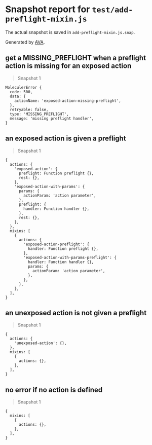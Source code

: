 # Snapshot report for `test/add-preflight-mixin.js`

The actual snapshot is saved in `add-preflight-mixin.js.snap`.

Generated by [AVA](https://avajs.dev).

## get a MISSING_PREFLIGHT when a preflight action is missing for an exposed action

> Snapshot 1

    MoleculerError {
      code: 500,
      data: {
        actionName: 'exposed-action-missing-preflight',
      },
      retryable: false,
      type: 'MISSING_PREFLIGHT',
      message: 'missing preflight handler',
    }

## an exposed action is given a preflight

> Snapshot 1

    {
      actions: {
        'exposed-action': {
          preflight: Function preflight {},
          rest: {},
        },
        'exposed-action-with-params': {
          params: {
            actionParam: 'action parameter',
          },
          preflight: {
            handler: Function handler {},
          },
          rest: {},
        },
      },
      mixins: [
        {
          actions: {
            'exposed-action-preflight': {
              handler: Function preflight {},
            },
            'exposed-action-with-params-preflight': {
              handler: Function handler {},
              params: {
                actionParam: 'action parameter',
              },
            },
          },
        },
      ],
    }

## an unexposed action is not given a preflight

> Snapshot 1

    {
      actions: {
        'unexposed-action': {},
      },
      mixins: [
        {
          actions: {},
        },
      ],
    }

## no error if no action is defined

> Snapshot 1

    {
      mixins: [
        {
          actions: {},
        },
      ],
    }
